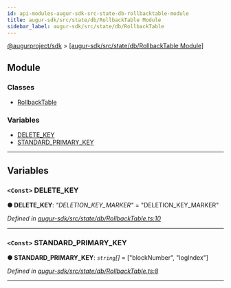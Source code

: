 ```yaml
---
id: api-modules-augur-sdk-src-state-db-rollbacktable-module
title: augur-sdk/src/state/db/RollbackTable Module
sidebar_label: augur-sdk/src/state/db/RollbackTable
---
```


[@augurproject/sdk](api-readme.md) > [[augur-sdk/src/state/db/RollbackTable Module]](api-modules-augur-sdk-src-state-db-rollbacktable-module.md)

## Module

### Classes

* [RollbackTable](api-classes-augur-sdk-src-state-db-rollbacktable-rollbacktable.md)

### Variables

* [DELETE_KEY](api-modules-augur-sdk-src-state-db-rollbacktable-module.md#delete_key)
* [STANDARD_PRIMARY_KEY](api-modules-augur-sdk-src-state-db-rollbacktable-module.md#standard_primary_key)

---

## Variables

<a id="delete_key"></a>

### `<Const>` DELETE_KEY

**● DELETE_KEY**: *"DELETION_KEY_MARKER"* = "DELETION_KEY_MARKER"

*Defined in [augur-sdk/src/state/db/RollbackTable.ts:10](https://github.com/AugurProject/augur/blob/0787bf1a23/packages/augur-sdk/src/state/db/RollbackTable.ts#L10)*

___
<a id="standard_primary_key"></a>

### `<Const>` STANDARD_PRIMARY_KEY

**● STANDARD_PRIMARY_KEY**: *`string`[]* =  ["blockNumber", "logIndex"]

*Defined in [augur-sdk/src/state/db/RollbackTable.ts:8](https://github.com/AugurProject/augur/blob/0787bf1a23/packages/augur-sdk/src/state/db/RollbackTable.ts#L8)*

___

